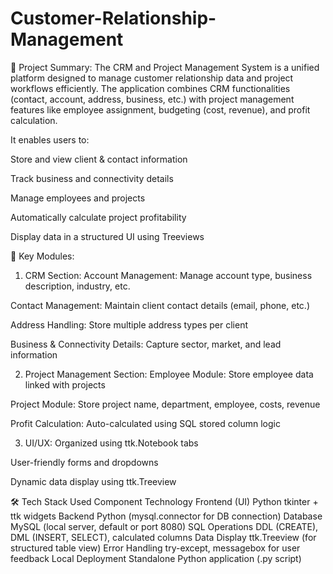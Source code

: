 # Customer-Relationship-Management

🎯 Project Summary:
The CRM and Project Management System is a unified platform designed to manage customer relationship data and project workflows efficiently. The application combines CRM functionalities (contact, account, address, business, etc.) with project management features like employee assignment, budgeting (cost, revenue), and profit calculation.

It enables users to:

Store and view client & contact information

Track business and connectivity details

Manage employees and projects

Automatically calculate project profitability

Display data in a structured UI using Treeviews

🧩 Key Modules:
1. CRM Section:
Account Management: Manage account type, business description, industry, etc.

Contact Management: Maintain client contact details (email, phone, etc.)

Address Handling: Store multiple address types per client

Business & Connectivity Details: Capture sector, market, and lead information

2. Project Management Section:
Employee Module: Store employee data linked with projects

Project Module: Store project name, department, employee, costs, revenue

Profit Calculation: Auto-calculated using SQL stored column logic

3. UI/UX:
Organized using ttk.Notebook tabs

User-friendly forms and dropdowns

Dynamic data display using ttk.Treeview

🛠️ Tech Stack Used
Component	Technology
Frontend (UI)	Python tkinter + ttk widgets
Backend	Python (mysql.connector for DB connection)
Database	MySQL (local server, default or port 8080)
SQL Operations	DDL (CREATE), DML (INSERT, SELECT), calculated columns
Data Display	ttk.Treeview (for structured table view)
Error Handling	try-except, messagebox for user feedback
Local Deployment	Standalone Python application (.py script)
